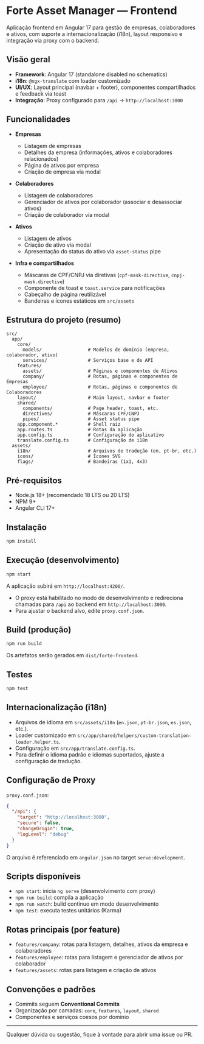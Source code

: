 # Forte Asset Manager — Frontend

Aplicação frontend em Angular 17 para gestão de empresas, colaboradores e ativos, com suporte a internacionalização (i18n), layout responsivo e integração via proxy com o backend.

## Visão geral

- **Framework**: Angular 17 (standalone disabled no schematics)
- **i18n**: `@ngx-translate` com loader customizado
- **UI/UX**: Layout principal (navbar + footer), componentes compartilhados e feedback via toast
- **Integração**: Proxy configurado para `/api` → `http://localhost:3000`

## Funcionalidades

- **Empresas**
  - Listagem de empresas
  - Detalhes da empresa (informações, ativos e colaboradores relacionados)
  - Página de ativos por empresa
  - Criação de empresa via modal

- **Colaboradores**
  - Listagem de colaboradores
  - Gerenciador de ativos por colaborador (associar e desassociar ativos)
  - Criação de colaborador via modal

- **Ativos**
  - Listagem de ativos
  - Criação de ativo via modal
  - Apresentação do status do ativo via `asset-status` pipe

- **Infra e compartilhados**
  - Máscaras de CPF/CNPJ via diretivas (`cpf-mask-directive`, `cnpj-mask.directive`)
  - Componente de toast e `toast.service` para notificações
  - Cabeçalho de página reutilizável
  - Bandeiras e ícones estáticos em `src/assets`

## Estrutura do projeto (resumo)

```
src/
  app/
    core/
      models/                 # Modelos de domínio (empresa, colaborador, ativo)
      services/               # Serviços base e de API
    features/
      assets/                 # Páginas e componentes de Ativos
      company/                # Rotas, páginas e componentes de Empresas
      employee/               # Rotas, páginas e componentes de Colaboradores
    layout/                   # Main layout, navbar e footer
    shared/
      components/             # Page header, toast, etc.
      directives/             # Máscaras CPF/CNPJ
      pipes/                  # Asset status pipe
    app.component.*           # Shell raiz
    app.routes.ts             # Rotas da aplicação
    app.config.ts             # Configuração do aplicativo
    translate.config.ts       # Configuração de i18n
  assets/
    i18n/                     # Arquivos de tradução (en, pt-br, etc.)
    icons/                    # Ícones SVG
    flags/                    # Bandeiras (1x1, 4x3)
```

## Pré-requisitos

- Node.js 18+ (recomendado 18 LTS ou 20 LTS)
- NPM 9+
- Angular CLI 17+

## Instalação

```bash
npm install
```

## Execução (desenvolvimento)

```bash
npm start
```

A aplicação subirá em `http://localhost:4200/`.

- O proxy está habilitado no modo de desenvolvimento e redireciona chamadas para `/api` ao backend em `http://localhost:3000`.
- Para ajustar o backend alvo, edite `proxy.conf.json`.

## Build (produção)

```bash
npm run build
```

Os artefatos serão gerados em `dist/forte-frontend`.

## Testes

```bash
npm test
```

## Internacionalização (i18n)

- Arquivos de idioma em `src/assets/i18n` (`en.json`, `pt-br.json`, `es.json`, etc.).
- Loader customizado em `src/app/shared/helpers/custom-translation-loader.helper.ts`.
- Configuração em `src/app/translate.config.ts`.
- Para definir o idioma padrão e idiomas suportados, ajuste a configuração de tradução.

## Configuração de Proxy

`proxy.conf.json`:

```json
{
  "/api": {
    "target": "http://localhost:3000",
    "secure": false,
    "changeOrigin": true,
    "logLevel": "debug"
  }
}
```

O arquivo é referenciado em `angular.json` no target `serve:development`.

## Scripts disponíveis

- `npm start`: inicia `ng serve` (desenvolvimento com proxy)
- `npm run build`: compila a aplicação
- `npm run watch`: build contínuo em modo desenvolvimento
- `npm test`: executa testes unitários (Karma)

## Rotas principais (por feature)

- `features/company`: rotas para listagem, detalhes, ativos da empresa e colaboradores
- `features/employee`: rotas para listagem e gerenciador de ativos por colaborador
- `features/assets`: rotas para listagem e criação de ativos

## Convenções e padrões

- Commits seguem **Conventional Commits**
- Organização por camadas: `core`, `features`, `layout`, `shared`
- Componentes e serviços coesos por domínio

---

Qualquer dúvida ou sugestão, fique à vontade para abrir uma issue ou PR.
